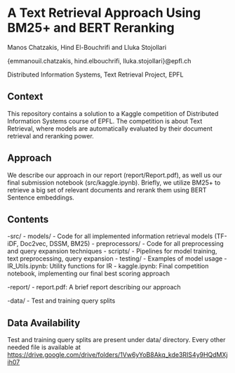 # A Text Retrieval Approach Using BM25+ and BERT Reranking
Manos Chatzakis, Hind El-Bouchrifi and Lluka Stojollari

{emmanouil.chatzakis, hind.elbouchrifi, lluka.stojollari}@epfl.ch

Distributed Information Systems, Text Retrieval Project, EPFL

## Context
This repository contains a solution to a Kaggle competition of Distributed Information Systems course of EPFL. The competition is about Text Retrieval, where models are automatically evaluated by their document retrieval and reranking power.

## Approach
We describe our approach in our report (report/Report.pdf), as well us our final submission notebook (src/kaggle.ipynb). Briefly, we utilize BM25+ to retrieve a big set of relevant documents and rerank them using BERT Sentence embeddings.

## Contents
-src/
    - models/
        - Code for all implemented information retrieval models (TF-iDF, Doc2vec, DSSM, BM25)
    - preprocessors/
        - Code for all preprocessing and query expansion techniques
    - scripts/
        - Pipelines for model training, text preprocessing, query expansion
    - testing/
            - Examples of model usage
    - IR_Utils.ipynb: Utility functions for IR
    - kaggle.ipynb: Final competition notebook, implementing our final best scoring approach

-report/
    - report.pdf: A brief report describing our approach

-data/
    - Test and training query splits

## Data Availability
Test and training query splits are present under data/ directory. Every other needed file is available at https://drive.google.com/drive/folders/1Vw6yYoB8Akq_kde3RIS4y9HQdMXjih07